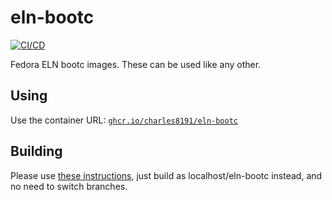 # eln-bootc

[![CI/CD](https://github.com/charles8191/eln-bootc/actions/workflows/ci-cd.yml/badge.svg)](https://github.com/charles8191/eln-bootc/actions/workflows/ci-cd.yml)

Fedora ELN bootc images. These can be used like any other.

## Using

Use the container URL: [`ghcr.io/charles8191/eln-bootc`](https://ghcr.io/charles8191/eln-bootc)

## Building

Please use [these instructions](https://github.com/charles8191/rocky-bootc/?tab=readme-ov-file#building), just build as localhost/eln-bootc instead, and no need to switch branches.
